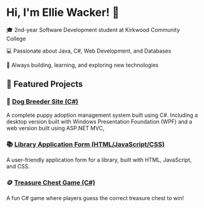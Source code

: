 <h1>Hi, I'm Ellie Wacker! 👋</h1>

🎓 2nd-year Software Development student at Kirkwood Community College

💻 Passionate about Java, C#, Web Development, and Databases

🚀 Always building, learning, and exploring new technologies

<h2>📂 Featured Projects</h2>

### 🐶 [Dog Breeder Site (C#)](https://github.com/EllieWacker/DoodleDogs)
A complete puppy adoption management system built using C#. Including a desktop version built with Windows Presentation Foundation (WPF) and a web version built using ASP.NET MVC,

### 📚 [Library Application Form (HTML/JavaScript/CSS)](https://github.com/EllieWacker/html-library-application)  
A user-friendly application form for a library, built with HTML, JavaScript, and CSS.

### 🪙 [Treasure Chest Game (C#)](https://github.com/EllieWacker/TreasureGame)
A fun C# game where players guess the correct treasure chest to win!
